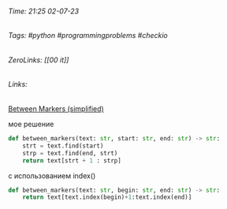 ###### Time: 21:25  02-07-23  
###### Tags: #python #programmingproblems #checkio 
###### ZeroLinks: [[00 it]]
###### Links: 

[Between Markers (simplified)](https://py.checkio.org/ru/mission/between-markers-simplified/)

мое решение

```python
def between_markers(text: str, start: str, end: str) -> str:
    strt = text.find(start)
    strp = text.find(end, strt)
    return text[strt + 1 : strp]
```

с использованием index()

```python
def between_markers(text: str, begin: str, end: str) -> str:
    return text[text.index(begin)+1:text.index(end)]
```